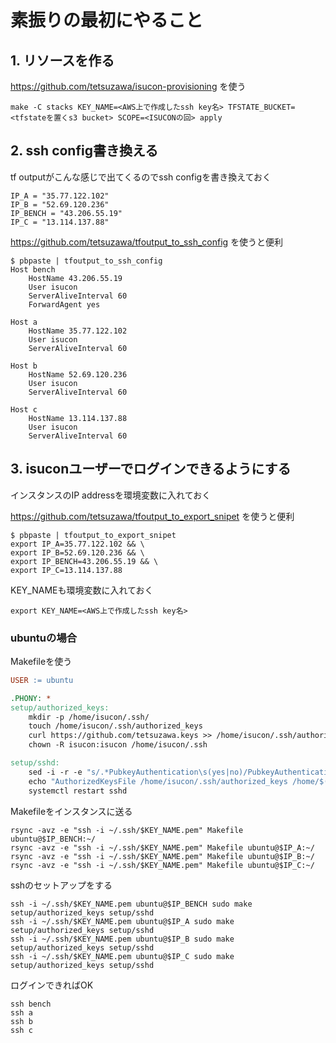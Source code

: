 # 素振りの最初にやること


## 1. リソースを作る

https://github.com/tetsuzawa/isucon-provisioning を使う

```shell
make -C stacks KEY_NAME=<AWS上で作成したssh key名> TFSTATE_BUCKET=<tfstateを置くs3 bucket> SCOPE=<ISUCONの回> apply
```

## 2. ssh config書き換える

tf outputがこんな感じで出てくるのでssh configを書き換えておく

```
IP_A = "35.77.122.102"
IP_B = "52.69.120.236"
IP_BENCH = "43.206.55.19"
IP_C = "13.114.137.88"
```

https://github.com/tetsuzawa/tfoutput_to_ssh_config を使うと便利

```console
$ pbpaste | tfoutput_to_ssh_config
Host bench
    HostName 43.206.55.19
    User isucon
    ServerAliveInterval 60
    ForwardAgent yes

Host a
    HostName 35.77.122.102
    User isucon
    ServerAliveInterval 60

Host b
    HostName 52.69.120.236
    User isucon
    ServerAliveInterval 60

Host c
    HostName 13.114.137.88
    User isucon
    ServerAliveInterval 60
```


## 3. isuconユーザーでログインできるようにする

インスタンスのIP addressを環境変数に入れておく

https://github.com/tetsuzawa/tfoutput_to_export_snipet を使うと便利

```console
$ pbpaste | tfoutput_to_export_snipet 
export IP_A=35.77.122.102 && \
export IP_B=52.69.120.236 && \
export IP_BENCH=43.206.55.19 && \
export IP_C=13.114.137.88
```

KEY_NAMEも環境変数に入れておく

```shell
export KEY_NAME=<AWS上で作成したssh key名>
```


### ubuntuの場合

Makefileを使う

```makefile title="Makefile"
USER := ubuntu

.PHONY: *
setup/authorized_keys:
	mkdir -p /home/isucon/.ssh/
	touch /home/isucon/.ssh/authorized_keys
	curl https://github.com/tetsuzawa.keys >> /home/isucon/.ssh/authorized_keys
	chown -R isucon:isucon /home/isucon/.ssh

setup/sshd:
	sed -i -r -e "s/.*PubkeyAuthentication\s(yes|no)/PubkeyAuthentication yes/" /etc/ssh/sshd_config
	echo "AuthorizedKeysFile /home/isucon/.ssh/authorized_keys /home/$(USER)/.ssh/authorized_keys" >> /etc/ssh/sshd_config
	systemctl restart sshd
```


Makefileをインスタンスに送る

```
rsync -avz -e "ssh -i ~/.ssh/$KEY_NAME.pem" Makefile ubuntu@$IP_BENCH:~/
rsync -avz -e "ssh -i ~/.ssh/$KEY_NAME.pem" Makefile ubuntu@$IP_A:~/
rsync -avz -e "ssh -i ~/.ssh/$KEY_NAME.pem" Makefile ubuntu@$IP_B:~/
rsync -avz -e "ssh -i ~/.ssh/$KEY_NAME.pem" Makefile ubuntu@$IP_C:~/
```

sshのセットアップをする

```
ssh -i ~/.ssh/$KEY_NAME.pem ubuntu@$IP_BENCH sudo make setup/authorized_keys setup/sshd
ssh -i ~/.ssh/$KEY_NAME.pem ubuntu@$IP_A sudo make setup/authorized_keys setup/sshd
ssh -i ~/.ssh/$KEY_NAME.pem ubuntu@$IP_B sudo make setup/authorized_keys setup/sshd
ssh -i ~/.ssh/$KEY_NAME.pem ubuntu@$IP_C sudo make setup/authorized_keys setup/sshd
```

ログインできればOK

```shell
ssh bench
ssh a
ssh b
ssh c
```